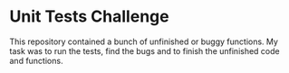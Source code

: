 # Unit Tests Challenge

This repository contained a bunch of unfinished or buggy functions. My task was to run the tests, find the bugs and to finish the unfinished code and functions.
